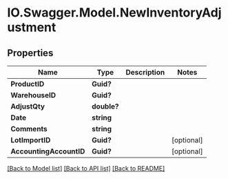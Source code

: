 # IO.Swagger.Model.NewInventoryAdjustment
## Properties

Name | Type | Description | Notes
------------ | ------------- | ------------- | -------------
**ProductID** | **Guid?** |  | 
**WarehouseID** | **Guid?** |  | 
**AdjustQty** | **double?** |  | 
**Date** | **string** |  | 
**Comments** | **string** |  | 
**LotImportID** | **Guid?** |  | [optional] 
**AccountingAccountID** | **Guid?** |  | [optional] 

[[Back to Model list]](../README.md#documentation-for-models) [[Back to API list]](../README.md#documentation-for-api-endpoints) [[Back to README]](../README.md)

